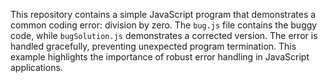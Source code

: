 This repository contains a simple JavaScript program that demonstrates a common coding error: division by zero. The `bug.js` file contains the buggy code, while `bugSolution.js` demonstrates a corrected version.  The error is handled gracefully, preventing unexpected program termination. This example highlights the importance of robust error handling in JavaScript applications.